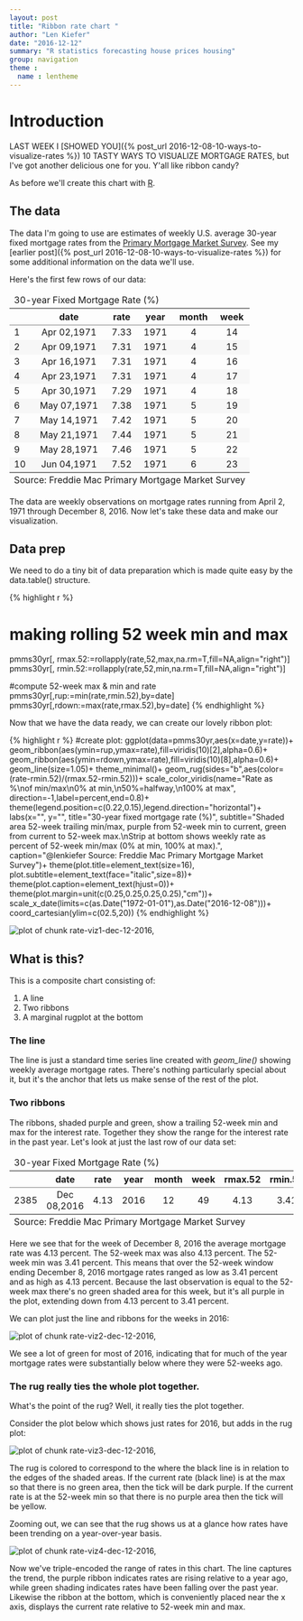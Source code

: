 ```yaml
---
layout: post
title: "Ribbon rate chart "
author: "Len Kiefer"
date: "2016-12-12"
summary: "R statistics forecasting house prices housing"
group: navigation
theme :
  name : lentheme
---
```

# Introduction

LAST WEEK I [SHOWED YOU]({% post_url 2016-12-08-10-ways-to-visualize-rates %}) 10 TASTY WAYS TO VISUALIZE MORTGAGE RATES, but I've got another delicious one for you. Y'all like ribbon candy?

As before we'll create this chart with [R](https://www.r-project.org/). 

## The data

The data I'm going to use are estimates of weekly U.S. average 30-year fixed mortgage rates from the [Primary Mortgage Market Survey](http://www.freddiemac.com/pmms/index.html). See my [earlier post]({% post_url 2016-12-08-10-ways-to-visualize-rates %}) for some additional information on the data we'll use.

Here's the first few rows of our data:

<table class='gmisc_table' style='border-collapse: collapse; margin-top: 1em; margin-bottom: 1em;' >
<thead>
<tr><td colspan='6' style='text-align: left;'>
30-year Fixed Mortgage Rate (%)</td></tr>
<tr>
<th style='border-bottom: 1px solid grey; border-top: 2px solid grey;'> </th>
<th style='border-bottom: 1px solid grey; border-top: 2px solid grey; text-align: center;'>date</th>
<th style='border-bottom: 1px solid grey; border-top: 2px solid grey; text-align: center;'>rate</th>
<th style='border-bottom: 1px solid grey; border-top: 2px solid grey; text-align: center;'>year</th>
<th style='border-bottom: 1px solid grey; border-top: 2px solid grey; text-align: center;'>month</th>
<th style='border-bottom: 1px solid grey; border-top: 2px solid grey; text-align: center;'>week</th>
</tr>
</thead>
<tbody>
<tr>
<td style='text-align: left;'>1</td>
<td style='text-align: center;'>Apr 02,1971</td>
<td style='text-align: center;'>7.33</td>
<td style='text-align: center;'>1971</td>
<td style='text-align: center;'>4</td>
<td style='text-align: center;'>14</td>
</tr>
<tr style='background-color: #f7f7f7;'>
<td style='background-color: #f7f7f7; text-align: left;'>2</td>
<td style='background-color: #f7f7f7; text-align: center;'>Apr 09,1971</td>
<td style='background-color: #f7f7f7; text-align: center;'>7.31</td>
<td style='background-color: #f7f7f7; text-align: center;'>1971</td>
<td style='background-color: #f7f7f7; text-align: center;'>4</td>
<td style='background-color: #f7f7f7; text-align: center;'>15</td>
</tr>
<tr>
<td style='text-align: left;'>3</td>
<td style='text-align: center;'>Apr 16,1971</td>
<td style='text-align: center;'>7.31</td>
<td style='text-align: center;'>1971</td>
<td style='text-align: center;'>4</td>
<td style='text-align: center;'>16</td>
</tr>
<tr style='background-color: #f7f7f7;'>
<td style='background-color: #f7f7f7; text-align: left;'>4</td>
<td style='background-color: #f7f7f7; text-align: center;'>Apr 23,1971</td>
<td style='background-color: #f7f7f7; text-align: center;'>7.31</td>
<td style='background-color: #f7f7f7; text-align: center;'>1971</td>
<td style='background-color: #f7f7f7; text-align: center;'>4</td>
<td style='background-color: #f7f7f7; text-align: center;'>17</td>
</tr>
<tr>
<td style='text-align: left;'>5</td>
<td style='text-align: center;'>Apr 30,1971</td>
<td style='text-align: center;'>7.29</td>
<td style='text-align: center;'>1971</td>
<td style='text-align: center;'>4</td>
<td style='text-align: center;'>18</td>
</tr>
<tr style='background-color: #f7f7f7;'>
<td style='background-color: #f7f7f7; text-align: left;'>6</td>
<td style='background-color: #f7f7f7; text-align: center;'>May 07,1971</td>
<td style='background-color: #f7f7f7; text-align: center;'>7.38</td>
<td style='background-color: #f7f7f7; text-align: center;'>1971</td>
<td style='background-color: #f7f7f7; text-align: center;'>5</td>
<td style='background-color: #f7f7f7; text-align: center;'>19</td>
</tr>
<tr>
<td style='text-align: left;'>7</td>
<td style='text-align: center;'>May 14,1971</td>
<td style='text-align: center;'>7.42</td>
<td style='text-align: center;'>1971</td>
<td style='text-align: center;'>5</td>
<td style='text-align: center;'>20</td>
</tr>
<tr style='background-color: #f7f7f7;'>
<td style='background-color: #f7f7f7; text-align: left;'>8</td>
<td style='background-color: #f7f7f7; text-align: center;'>May 21,1971</td>
<td style='background-color: #f7f7f7; text-align: center;'>7.44</td>
<td style='background-color: #f7f7f7; text-align: center;'>1971</td>
<td style='background-color: #f7f7f7; text-align: center;'>5</td>
<td style='background-color: #f7f7f7; text-align: center;'>21</td>
</tr>
<tr>
<td style='text-align: left;'>9</td>
<td style='text-align: center;'>May 28,1971</td>
<td style='text-align: center;'>7.46</td>
<td style='text-align: center;'>1971</td>
<td style='text-align: center;'>5</td>
<td style='text-align: center;'>22</td>
</tr>
<tr style='background-color: #f7f7f7;'>
<td style='background-color: #f7f7f7; border-bottom: 2px solid grey; text-align: left;'>10</td>
<td style='background-color: #f7f7f7; border-bottom: 2px solid grey; text-align: center;'>Jun 04,1971</td>
<td style='background-color: #f7f7f7; border-bottom: 2px solid grey; text-align: center;'>7.52</td>
<td style='background-color: #f7f7f7; border-bottom: 2px solid grey; text-align: center;'>1971</td>
<td style='background-color: #f7f7f7; border-bottom: 2px solid grey; text-align: center;'>6</td>
<td style='background-color: #f7f7f7; border-bottom: 2px solid grey; text-align: center;'>23</td>
</tr>
</tbody>
<tfoot><tr><td colspan='6'>
Source: Freddie Mac Primary Mortgage Market Survey</td></tr></tfoot>
</table>

The data are weekly observations on mortgage rates running from April 2, 1971 through December 8, 2016. Now let's take these data and make our visualization.


## Data prep

We need to do a tiny bit of data preparation which is made quite easy by the data.table() structure.


{% highlight r %}
# making rolling 52 week min and max
pmms30yr[, rmax.52:=rollapply(rate,52,max,na.rm=T,fill=NA,align="right")]
pmms30yr[, rmin.52:=rollapply(rate,52,min,na.rm=T,fill=NA,align="right")]

#compute 52-week max & min and rate
pmms30yr[,rup:=min(rate,rmin.52),by=date]
pmms30yr[,rdown:=max(rate,rmax.52),by=date]
{% endhighlight %}

Now that we have the data ready, we can create our lovely ribbon plot:


{% highlight r %}
#create plot:
ggplot(data=pmms30yr,aes(x=date,y=rate))+
  geom_ribbon(aes(ymin=rup,ymax=rate),fill=viridis(10)[2],alpha=0.6)+
  geom_ribbon(aes(ymin=rdown,ymax=rate),fill=viridis(10)[8],alpha=0.6)+
  geom_line(size=1.05)+
  theme_minimal()+
  geom_rug(sides="b",aes(color=(rate-rmin.52)/(rmax.52-rmin.52)))+
  scale_color_viridis(name="Rate as %\nof min/max\n0% at min,\n50%=halfway,\n100% at max",
                      direction=-1,label=percent,end=0.8)+
    theme(legend.position=c(0.22,0.15),legend.direction="horizontal")+
  labs(x="", y="",
       title="30-year fixed mortgage rate (%)",
       subtitle="Shaded area 52-week trailing min/max, purple from 52-week min to current, green from current to 52-week max.\nStrip at bottom shows weekly rate as percent of 52-week min/max (0% at min, 100% at max).",
       caption="@lenkiefer Source: Freddie Mac Primary Mortgage Market Survey")+
  theme(plot.title=element_text(size=16),
        plot.subtitle=element_text(face="italic",size=8))+
  theme(plot.caption=element_text(hjust=0))+
  theme(plot.margin=unit(c(0.25,0.25,0.25,0.25),"cm"))+
  scale_x_date(limits=c(as.Date("1972-01-01"),as.Date("2016-12-08")))+
  coord_cartesian(ylim=c(02.5,20))
{% endhighlight %}

![plot of chunk rate-viz1-dec-12-2016,](/img/Rfig/rate-viz1-dec-12-2016,-1.svg)

## What is this?

This is a composite chart consisting of:

1. A line
2. Two ribbons
3. A marginal rugplot at the bottom

### The line

The line is just a standard time series line created with *geom_line()* showing weekly average mortgage rates. There's nothing particularly special about it, but it's the anchor that lets us make sense of the rest of the plot.

### Two ribbons

The ribbons, shaded purple and green, show a trailing 52-week min and max for the interest rate.  Together they show the range for the interest rate in the past year. Let's look at just the last row of our data set:

<table class='gmisc_table' style='border-collapse: collapse; margin-top: 1em; margin-bottom: 1em;' >
<thead>
<tr><td colspan='10' style='text-align: left;'>
30-year Fixed Mortgage Rate (%)</td></tr>
<tr>
<th style='border-bottom: 1px solid grey; border-top: 2px solid grey;'> </th>
<th style='border-bottom: 1px solid grey; border-top: 2px solid grey; text-align: center;'>date</th>
<th style='border-bottom: 1px solid grey; border-top: 2px solid grey; text-align: center;'>rate</th>
<th style='border-bottom: 1px solid grey; border-top: 2px solid grey; text-align: center;'>year</th>
<th style='border-bottom: 1px solid grey; border-top: 2px solid grey; text-align: center;'>month</th>
<th style='border-bottom: 1px solid grey; border-top: 2px solid grey; text-align: center;'>week</th>
<th style='border-bottom: 1px solid grey; border-top: 2px solid grey; text-align: center;'>rmax.52</th>
<th style='border-bottom: 1px solid grey; border-top: 2px solid grey; text-align: center;'>rmin.52</th>
<th style='border-bottom: 1px solid grey; border-top: 2px solid grey; text-align: center;'>rup</th>
<th style='border-bottom: 1px solid grey; border-top: 2px solid grey; text-align: center;'>rdown</th>
</tr>
</thead>
<tbody>
<tr>
<td style='border-bottom: 2px solid grey; text-align: left;'>2385</td>
<td style='border-bottom: 2px solid grey; text-align: center;'>Dec 08,2016</td>
<td style='border-bottom: 2px solid grey; text-align: center;'>4.13</td>
<td style='border-bottom: 2px solid grey; text-align: center;'>2016</td>
<td style='border-bottom: 2px solid grey; text-align: center;'>12</td>
<td style='border-bottom: 2px solid grey; text-align: center;'>49</td>
<td style='border-bottom: 2px solid grey; text-align: center;'>4.13</td>
<td style='border-bottom: 2px solid grey; text-align: center;'>3.41</td>
<td style='border-bottom: 2px solid grey; text-align: center;'>3.41</td>
<td style='border-bottom: 2px solid grey; text-align: center;'>4.13</td>
</tr>
</tbody>
<tfoot><tr><td colspan='10'>
Source: Freddie Mac Primary Mortgage Market Survey</td></tr></tfoot>
</table>

Here we see that for the week of December 8, 2016 the average mortgage rate was 4.13 percent.  The 52-week max was also 4.13 percent.  The 52-week min was 3.41 percent.  This means that over the 52-week window ending December 8, 2016 mortgage rates ranged as low as 3.41 percent and as high as 4.13 percent. Because the last observation is equal to the 52-week max there's no green shaded area for this week, but it's all purple in the plot, extending down from 4.13 percent to 3.41 percent.

We can plot just the line and ribbons for the weeks in 2016:

![plot of chunk rate-viz2-dec-12-2016,](/img/Rfig/rate-viz2-dec-12-2016,-1.svg)

We see a lot of green for most of 2016, indicating that for much of the year mortgage rates were substantially below where they were 52-weeks ago.

### The rug really ties the whole plot together.

What's the point of the rug?  Well, it really ties the plot together.

Consider the plot below which shows just rates for 2016, but adds in the rug plot:

![plot of chunk rate-viz3-dec-12-2016,](/img/Rfig/rate-viz3-dec-12-2016,-1.svg)

The rug is colored to correspond to the where the black line is in relation to the edges of the shaded areas.  If the current rate (black line) is at the max so that there is no green area, then the tick will be dark purple. If the current rate is at the 52-week min so that there is no purple area then the tick will be yellow. 

Zooming out, we can see that the rug shows us at a glance how rates have been trending on a year-over-year basis.

![plot of chunk rate-viz4-dec-12-2016,](/img/Rfig/rate-viz4-dec-12-2016,-1.svg)

Now we've triple-encoded the range of rates in this chart.  The line captures the trend, the purple ribbon indicates rates are rising relative to a year ago, while green shading indicates rates have been falling over the past year.  Likewise the ribbon at the bottom, which is conveniently placed near the x axis, displays the current rate relative to 52-week min and max.   
